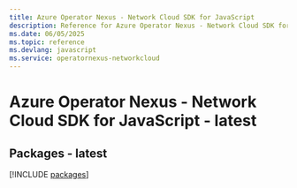 ```yaml
---
title: Azure Operator Nexus - Network Cloud SDK for JavaScript
description: Reference for Azure Operator Nexus - Network Cloud SDK for JavaScript
ms.date: 06/05/2025
ms.topic: reference
ms.devlang: javascript
ms.service: operatornexus-networkcloud
---
```

# Azure Operator Nexus - Network Cloud SDK for JavaScript - latest
## Packages - latest
[!INCLUDE [packages](operator-nexus---network-cloud-index.md)]